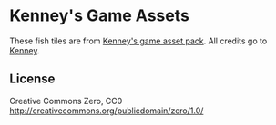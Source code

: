 # Kenney's Game Assets

These fish tiles are from [Kenney's game asset pack](https://kenney.itch.io/kenney-game-assets-2).
All credits go to [Kenney](http://www.kenney.nl).

## License

Creative Commons Zero, CC0
http://creativecommons.org/publicdomain/zero/1.0/
